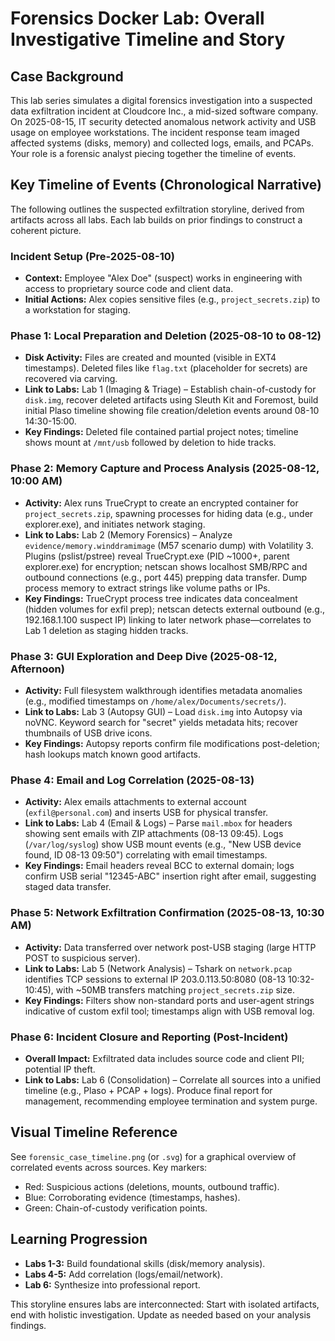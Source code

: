 # Forensics Docker Lab: Overall Investigative Timeline and Story

## Case Background
This lab series simulates a digital forensics investigation into a suspected data exfiltration incident at Cloudcore Inc., a mid-sized software company. On 2025-08-15, IT security detected anomalous network activity and USB usage on employee workstations. The incident response team imaged affected systems (disks, memory) and collected logs, emails, and PCAPs. Your role is a forensic analyst piecing together the timeline of events.

## Key Timeline of Events (Chronological Narrative)
The following outlines the suspected exfiltration storyline, derived from artifacts across all labs. Each lab builds on prior findings to construct a coherent picture.

### Incident Setup (Pre-2025-08-10)
- **Context:** Employee "Alex Doe" (suspect) works in engineering with access to proprietary source code and client data.
- **Initial Actions:** Alex copies sensitive files (e.g., `project_secrets.zip`) to a workstation for staging.

### Phase 1: Local Preparation and Deletion (2025-08-10 to 08-12)
- **Disk Activity:** Files are created and mounted (visible in EXT4 timestamps). Deleted files like `flag.txt` (placeholder for secrets) are recovered via carving.
- **Link to Labs:** Lab 1 (Imaging & Triage) – Establish chain-of-custody for `disk.img`, recover deleted artifacts using Sleuth Kit and Foremost, build initial Plaso timeline showing file creation/deletion events around 08-10 14:30-15:00.
- **Key Findings:** Deleted file contained partial project notes; timeline shows mount at `/mnt/usb` followed by deletion to hide tracks.

### Phase 2: Memory Capture and Process Analysis (2025-08-12, 10:00 AM)
- **Activity:** Alex runs TrueCrypt to create an encrypted container for `project_secrets.zip`, spawning processes for hiding data (e.g., under explorer.exe), and initiates network staging.
- **Link to Labs:** Lab 2 (Memory Forensics) – Analyze `evidence/memory.winddramimage` (M57 scenario dump) with Volatility 3. Plugins (pslist/pstree) reveal TrueCrypt.exe (PID ~1000+, parent explorer.exe) for encryption; netscan shows localhost SMB/RPC and outbound connections (e.g., port 445) prepping data transfer. Dump process memory to extract strings like volume paths or IPs.
- **Key Findings:** TrueCrypt process tree indicates data concealment (hidden volumes for exfil prep); netscan detects external outbound (e.g., 192.168.1.100 suspect IP) linking to later network phase—correlates to Lab 1 deletion as staging hidden tracks.

### Phase 3: GUI Exploration and Deep Dive (2025-08-12, Afternoon)
- **Activity:** Full filesystem walkthrough identifies metadata anomalies (e.g., modified timestamps on `/home/alex/Documents/secrets/`).
- **Link to Labs:** Lab 3 (Autopsy GUI) – Load `disk.img` into Autopsy via noVNC. Keyword search for \"secret\" yields metadata hits; recover thumbnails of USB drive icons.
- **Key Findings:** Autopsy reports confirm file modifications post-deletion; hash lookups match known good artifacts.

### Phase 4: Email and Log Correlation (2025-08-13)
- **Activity:** Alex emails attachments to external account (`exfil@personal.com`) and inserts USB for physical transfer.
- **Link to Labs:** Lab 4 (Email & Logs) – Parse `mail.mbox` for headers showing sent emails with ZIP attachments (08-13 09:45). Logs (`/var/log/syslog`) show USB mount events (e.g., \"New USB device found, ID 08-13 09:50\") correlating with email timestamps.
- **Key Findings:** Email headers reveal BCC to external domain; logs confirm USB serial \"12345-ABC\" insertion right after email, suggesting staged data transfer.

### Phase 5: Network Exfiltration Confirmation (2025-08-13, 10:30 AM)
- **Activity:** Data transferred over network post-USB staging (large HTTP POST to suspicious server).
- **Link to Labs:** Lab 5 (Network Analysis) – Tshark on `network.pcap` identifies TCP sessions to external IP 203.0.113.50:8080 (08-13 10:32-10:45), with ~50MB transfers matching `project_secrets.zip` size.
- **Key Findings:** Filters show non-standard ports and user-agent strings indicative of custom exfil tool; timestamps align with USB removal log.

### Phase 6: Incident Closure and Reporting (Post-Incident)
- **Overall Impact:** Exfiltrated data includes source code and client PII; potential IP theft.
- **Link to Labs:** Lab 6 (Consolidation) – Correlate all sources into a unified timeline (e.g., Plaso + PCAP + logs). Produce final report for management, recommending employee termination and system purge.

## Visual Timeline Reference
See `forensic_case_timeline.png` (or `.svg`) for a graphical overview of correlated events across sources. Key markers:
- Red: Suspicious actions (deletions, mounts, outbound traffic).
- Blue: Corroborating evidence (timestamps, hashes).
- Green: Chain-of-custody verification points.

## Learning Progression
- **Labs 1-3:** Build foundational skills (disk/memory analysis).
- **Labs 4-5:** Add correlation (logs/email/network).
- **Lab 6:** Synthesize into professional report.

This storyline ensures labs are interconnected: Start with isolated artifacts, end with holistic investigation. Update as needed based on your analysis findings.
